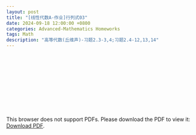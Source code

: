 ```yaml
---
layout: post
title: "[线性代数A-作业]行列式03"
date: 2024-09-18 12:00:00 +0800
categories: Advanced-Mathematics Homeworks
tags: Math
description: "高等代数(丘维声)-习题2.3-3,4;习题2.4-12,13,14"
---
```

<!-- ![](../assets/pdfs/la-01.pdf) -->
<!-- For ios users:[Download](https://github.com/PhotonYan/PhotonYan.github.io/blob/gh-pages/pdfs/la-01.pdf)

<object data="{{ site.url }}{{ site.baseurl }}/assets/pdfs/la-01.pdf" type="application/pdf"></object> -->

<object data="{{ site.url }}/assets/pdfs/la-homework4.pdf" type="application/pdf" width="700px" height="700px">
    <embed src="{{ site.url }}/assets/pdfs/la-homework4.pdf">
        <p>This browser does not support PDFs. Please download the PDF to view it: <a href="{{ site.url }}/assets/pdfs/la-homework4.pdf">Download PDF</a>.</p>
    </embed>
</object>